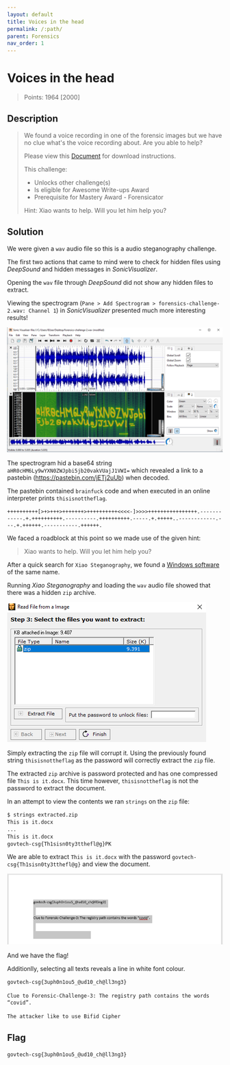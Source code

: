 ```yaml
---
layout: default
title: Voices in the head
permalink: /:path/
parent: Forensics
nav_order: 1
---
```

# Voices in the head

> Points: 1964 [2000]

## Description

> We found a voice recording in one of the forensic images but we have no clue what's the voice recording about. Are you able to help?
>
> Please view this [Document](https://docs.google.com/document/d/1GrQ6znlN2Z0tu_uAPAs1qrn6by24I51mq8RIIHmFGDU/edit?usp=sharing) for download instructions.
> 
> This challenge:
> - Unlocks other challenge(s)
> - Is eligible for Awesome Write-ups Award
> - Prerequisite for Mastery Award - Forensicator
> 
> Hint:
> Xiao wants to help. Will you let him help you?

## Solution

We were given a `wav` audio file so this is a audio steganography challenge.

The first two actions that came to mind were to check for hidden files using *DeepSound* and hidden messages in *SonicVisualizer*.

Opening the `wav` file through *DeepSound* did not show any hidden files to extract.

Viewing the spectrogram (`Pane > Add Spectrogram > forensics-challenge-2.wav: Channel 1`) in *SonicVisualizer* presented much more interesting results!

![Spectrogram](spectrogram.png)

The spectrogram hid a base64 string `aHR0cHM6Ly9wYXN0ZWJpbi5jb20vakVUajJ1VWI=` which revealed a link to a pastebin (https://pastebin.com/jETj2uUb) when decoded.

The pastebin contained `brainfuck` code and when executed in an online interpreter prints `thisisnottheflag`.

```brainfuck
++++++++++[>+>+++>+++++++>++++++++++<<<<-]>>>>++++++++++++++++.------------.+.++++++++++.----------.++++++++++.-----.+.+++++..------------.---.+.++++++.-----------.++++++.
```

We faced a roadblock at this point so we made use of the given hint:
> Xiao wants to help. Will you let him help you?

After a quick search for `Xiao Steganography`, we found a [Windows software](https://xiao-steganography.en.softonic.com/) of the same name.

Running *Xiao Steganography* and loading the `wav` audio file showed that there was a hidden `zip` archive.

![Xiao Steganography](xiao_steganography.png)

Simply extracting the `zip` file will corrupt it. Using the previously found string `thisisnottheflag` as the password will correctly extract the `zip` file.

The extracted `zip` archive is password protected and has one compressed file `This is it.docx`. This time however, `thisisnottheflag` is not the password to extract the document.

In an attempt to view the contents we ran `strings` on the `zip` file:

```bash
$ strings extracted.zip
This is it.docx
...
This is it.docx
govtech-csg{Th1sisn0ty3tthefl@g}PK
```

We are able to extract `This is it.docx` with the password `govtech-csg{Th1sisn0ty3tthefl@g}` and view the document.

![This is it.docx](this_is_it.png)

And we have the flag!

Additionlly, selecting all texts reveals a line in white font colour.

```
govtech-csg{3uph0n1ou5_@ud10_ch@ll3ng3}

Clue to Forensic-Challenge-3: The registry path contains the words “covid”.

The attacker like to use Bifid Cipher
```

## Flag
`govtech-csg{3uph0n1ou5_@ud10_ch@ll3ng3}`

